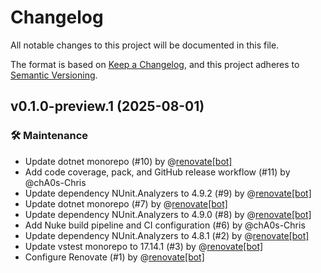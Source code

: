 # Changelog
All notable changes to this project will be documented in this file.

The format is based on [Keep a Changelog](https://keepachangelog.com/en/1.0.0/), and this project adheres to [Semantic Versioning](https://semver.org/spec/v2.0.0.html).



## v0.1.0-preview.1 (2025-08-01)

### 🛠 Maintenance

- Update dotnet monorepo (#10) by @[renovate[bot]](https://github.com/apps/renovate)
- Add code coverage, pack, and GitHub release workflow (#11) by @chA0s-Chris
- Update dependency NUnit.Analyzers to 4.9.2 (#9) by @[renovate[bot]](https://github.com/apps/renovate)
- Update dotnet monorepo (#7) by @[renovate[bot]](https://github.com/apps/renovate)
- Update dependency NUnit.Analyzers to 4.9.0 (#8) by @[renovate[bot]](https://github.com/apps/renovate)
- Add Nuke build pipeline and CI configuration (#6) by @chA0s-Chris
- Update dependency NUnit.Analyzers to 4.8.1 (#2) by @[renovate[bot]](https://github.com/apps/renovate)
- Update vstest monorepo to 17.14.1 (#3) by @[renovate[bot]](https://github.com/apps/renovate)
- Configure Renovate (#1) by @[renovate[bot]](https://github.com/apps/renovate)


